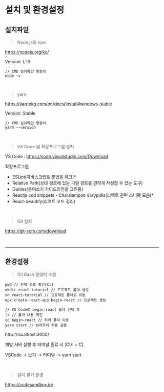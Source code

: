 <h1>설치 및 환경설정</h1>

<h2>설치파일</h2>

<blockquote>Node.js와 npm</blockquote>

https://nodejs.org/ko/

Version: LTS

```
// CMD 설치확인 명령어
node -v
```

<br />

<blockquote>yarn</blockquote>

https://yarnpkg.com/en/docs/install#windows-stable 

Version: Stable

```
// CMD 설치확인 명령어
yarn --version
```

<br />

<blockquote>VS Code 및 확장프로그램 설치</blockquote>

VS Code : https://code.visualstudio.com/Download

확장프로그램

<ul>
    <li>ESLint(자바스크립트 문법을 체크)*</li>
    <li>Relative Path(상대 경로에 있는 파일 경로를 편하게 작성할 수 있는 도구)</li>
    <li>Guides(들여쓰기 가이드라인을 그려줌)</li>
    <li>Reactjs cod snippets - Charalampos Karypidis(리액트 관련 스니펫 모음)*</li>
    <li>React-beautify(리액트 코드 정리)</li>
</ul>

<br />

<blockquote>Git 설치</blockquote>

https://git-scm.com/download

<br />

<hr />

<h2>환경설정</h2>

<blockquote>Git Bash 명령어 수행</blockquote>

```
pwd // 현재 경로 확인(C:)
mkdir react-tutorial // 프로젝트 폴더 생성
cd react-tutorial // 프로젝트 폴더로 이동
npx create-react-app begin-react // 프로젝트 생성

// VS Code로 begin-react 폴더 선택 후 
ls // 폴더 내용 확인
cd begin-react // 하위 폴더 이동
yarn start // 브라우저 자동 실행 
```

http://localhost:3000/

개발 서버 실행 후 터미널 종료 시  [Ctrl + C]

VSCode -> 보기 -> 터미널 -> yarn start

<br />

<blockquote>설치 불가 환경</blockquote>

<a href="https://codesandbox.io/" target="_blank">https://codesandbox.io/</a>